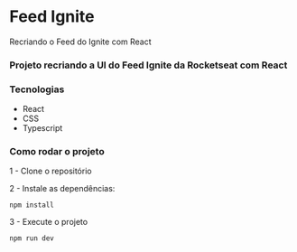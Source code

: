 # Feed Ignite
Recriando o Feed do Ignite com React

### Projeto recriando a UI do Feed Ignite da Rocketseat com React

### Tecnologias
- React
- CSS
- Typescript

### Como rodar o projeto

1 - Clone o repositório

2 - Instale as dependências:
    
    npm install

3 - Execute o projeto

    npm run dev